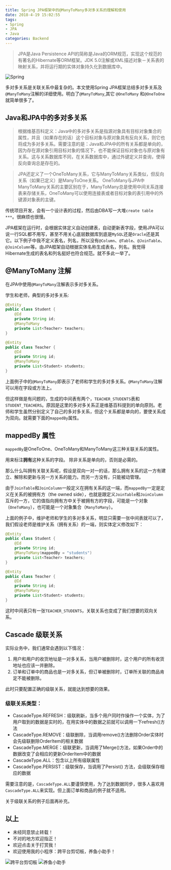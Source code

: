 ```yaml
---
title: Spring JPA框架中的@ManyToMany多对多关系的理解和使用
date: 2018-4-19 15:02:55
tags:
- Spring
- JPA
- Java
categories: Backend
---
```


> JPA是Java Persistence API的简称是Java的ORM规范，实现这个规范的有著名的Hibernate等ORM框架。JDK 5.0注解或XML描述对象－关系表的映射关系，并将运行期的实体对象持久化到数据库中。

![Spring](/images/20180419_spring_framework.svg)

多对多关系是关联关系中最复杂的。本文使用Spring JPA框架总结多对多关系及`@ManyToMany`注解的详细使用。明白了`@ManyToMany`,其它
`@OneToMany` 和`@OneToOne`就简单很多了。

<!--more-->

## Java和JPA中的多对多关系

> 根据维基百科定义：Java中的多对多关系是指源对象具有目标对象集合的属性，并且（如果存在的话）这个目标对象与原对象具有反向关系，则它也将成为多对多关系。需要注意的是：Java和JPA中的所有关系都是单向的，因为存在源对象引用目标对象的情况下，也不能保证目标对象也与原对象有关系。这与关系数据库不同，在关系数据库中，通过外键定义并查询，使得反向查询总是存在的。

> JPA还定义了一个OneToMany关系，它与ManyToMany关系类似，但反向关系（如果已定义）是ManyToOne关系。 OneToMany与JPA中ManyToMany关系的主要区别在于，ManyToMany总是使用中间关系连接表来存储关系，OneToMany可以使用连接表或者目标对象的表引用中的外键源对象表的主键。

传统项目开发，会有一个设计表的过程，然后由DBA写一大堆`create table ***`。很麻烦也很慢。

JPA框架在运行时，会根据实体定义自动创建表，自动更新表字段，使用JPA可以说一行SQL都不用写，甚至不用关心底层数据库到底是`MySQL`还是`Oracle`还是其它。以下例子中我不定义表名，列名，所以没有`@Column`、`@Table`、`@JoinTable`、`@JoinColumn`等。由JPA框架自动根据实体名称生成表名，列名。我觉得Hibernate生成的表名和列名挺好也符合规范。就不多此一举了。

## @ManyToMany 注解

在JPA中使用`@ManyToMany`注解表示多对多关系。

学生和老师，典型的多对多关系:

```java
@Entity
public class Student {
    @Id
    private String id;
    @ManyToMany
    private List<Teacher> teachers;
}

@Entity
public class Teacher {
    @Id
    private String id;
    @ManyToMany
    private List<Student> students;
}
```

上面例子中的`@ManyToMany`即表示了老师和学生的多对多关系。`@ManyToMany`注解可以用在字段或方法上。

但这样做是有问题的，生成的中间表有两个，`TEACHER_STUDENTS`表和`STUDENT_TEACHERS`。原因是这里的多对多关系正是维基百科提到的单向原则。老师和学生虽然分别定义了自己的多对多关系，但这个关系都是单向的，要使关系成为双向。就需要下面的`mappedBy`属性。

## mappedBy 属性

`mappedBy`是OneToOne、OneToMany和ManyToMany这三种关联关系的属性。

用来标注**拥有**这种关系的字段。 除非关系是单向的，否则是必需的。

那么什么叫拥有关联关系呢，假设是双向一对一的话，那么拥有关系的这一方有建立、解除和更新与另一方关系的能力。而另一方没有，只能被动管理。

由于`JoinTable`和`JoinColumn`一般定义在拥有关系的这一端，而`mappedBy`一定是定义在关系的被拥有方（the owned side），也就是跟定义`JoinTable`和`JoinColumn`互斥的一方，它的值指向拥有方中关于被拥有方的字段，可能是一个对象（`OneToMany`），也可能是一个对象集合（`ManyToMany`）。

上面的例子中，维护老师和学生的多对多关系，明显只需要一张中间表就可以了，我们假设老师是维护关系（拥有关系）的一端，则实体定义修改如下：

```java
@Entity
public class Student {
    @Id
    private String id;
    @ManyToMany(mappedBy = "students")
    private List<Teacher> teachers;
}

@Entity
public class Teacher {
    @Id
    private String id;
    @ManyToMany
    private List<Student> students;
}
```

这时中间表只有一张`TEACHER_STUDENTS`，关联关系也变成了我们想要的双向关系。

## Cascade 级联关系

实际业务中，我们通常会遇到以下情况：

1. 用户和用户的收货地址是一对多关系，当用户被删除时，这个用户的所有收货地址也应该一并删除。
2. 订单和订单中的商品也是一对多关系，但订单被删除时，订单所关联的商品肯定不能被删除。

此时只要配置正确的级联关系，就能达到想要的效果。

### 级联关系类型：

- CascadeType.REFRESH：级联刷新，当多个用户同时作操作一个实体，为了用户取到的数据是实时的，在用实体中的数据之前就可以调用一下refresh()方法
- CascadeType.REMOVE：级联删除，当调用remove()方法删除Order实体时会先级联删除OrderItem的相关数据
- CascadeType.MERGE：级联更新，当调用了Merge()方法，如果Order中的数据改变了会相应的更新OrderItem中的数据
- CascadeType.ALL：包含以上所有级联属性
- CascadeType.PERSIST：级联保存，当调用了Persist() 方法，会级联保存相应的数据

需要注意的是，`CascadeType.ALL`要谨慎使用，为了达到数据同步，很多人喜欢用`CascadeType.ALL`来实现。但上面订单和商品的例子就不适用。

关于级联关系的例子后面再补充。

## 以上

- 未经同意禁止转载！
- 不对的地方欢迎指正！
- 欢迎点击关于打赏我！
- 欢迎使用我的小程序：跨平台剪切板，养鱼小助手！

![跨平台剪切板](/images/20180213_clipboard.jpg)
![养鱼小助手](/images/20180419_fish_logo.jpg)

